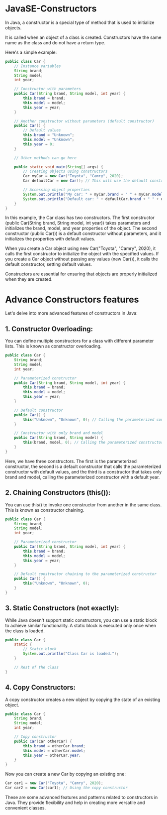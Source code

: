 # JavaSE-Constructors

In Java, a constructor is a special type of method that is used to initialize objects. 

It is called when an object of a class is created. Constructors have the same name as the class and do not have a return type.

Here's a simple example:

```java
public class Car {
    // Instance variables
    String brand;
    String model;
    int year;

    // Constructor with parameters
    public Car(String brand, String model, int year) {
        this.brand = brand;
        this.model = model;
        this.year = year;
    }

    // Another constructor without parameters (default constructor)
    public Car() {
        // Default values
        this.brand = "Unknown";
        this.model = "Unknown";
        this.year = 0;
    }

    // Other methods can go here

    public static void main(String[] args) {
        // Creating objects using constructors
        Car myCar = new Car("Toyota", "Camry", 2020);
        Car defaultCar = new Car(); // This will use the default constructor

        // Accessing object properties
        System.out.println("My car: " + myCar.brand + " " + myCar.model + " " + myCar.year);
        System.out.println("Default car: " + defaultCar.brand + " " + defaultCar.model + " " + defaultCar.year);
    }
}
```

In this example, the Car class has two constructors. The first constructor (public Car(String brand, String model, int year)) takes parameters and initializes the brand, model, and year properties of the object. The second constructor (public Car()) is a default constructor without parameters, and it initializes the properties with default values.

When you create a Car object using new Car("Toyota", "Camry", 2020), it calls the first constructor to initialize the object with the specified values. If you create a Car object without passing any values (new Car()), it calls the default constructor, setting default values.

Constructors are essential for ensuring that objects are properly initialized when they are created.

# Advance Constructors features

Let's delve into more advanced features of constructors in Java:

## 1. Constructor Overloading:
You can define multiple constructors for a class with different parameter lists. This is known as constructor overloading.

```java
public class Car {
    String brand;
    String model;
    int year;

    // Parameterized constructor
    public Car(String brand, String model, int year) {
        this.brand = brand;
        this.model = model;
        this.year = year;
    }

    // Default constructor
    public Car() {
        this("Unknown", "Unknown", 0); // Calling the parameterized constructor
    }

    // Constructor with only brand and model
    public Car(String brand, String model) {
        this(brand, model, 0); // Calling the parameterized constructor with default year
    }
}
```

Here, we have three constructors. The first is the parameterized constructor, the second is a default constructor that calls the parameterized constructor with default values, and the third is a constructor that takes only brand and model, calling the parameterized constructor with a default year.

## 2. Chaining Constructors (this()):
You can use this() to invoke one constructor from another in the same class. This is known as constructor chaining.

```java
public class Car {
    String brand;
    String model;
    int year;

    // Parameterized constructor
    public Car(String brand, String model, int year) {
        this.brand = brand;
        this.model = model;
        this.year = year;
    }

    // Default constructor chaining to the parameterized constructor
    public Car() {
        this("Unknown", "Unknown", 0);
    }
}
```

## 3. Static Constructors (not exactly):
While Java doesn't support static constructors, you can use a static block to achieve similar functionality. A static block is executed only once when the class is loaded.

```java
public class Car {
    static {
        // Static block
        System.out.println("Class Car is loaded.");
    }

    // Rest of the class
}
```

## 4. Copy Constructors:
A copy constructor creates a new object by copying the state of an existing object.

```java
public class Car {
    String brand;
    String model;
    int year;

    // Copy constructor
    public Car(Car otherCar) {
        this.brand = otherCar.brand;
        this.model = otherCar.model;
        this.year = otherCar.year;
    }
}
```

Now you can create a new Car by copying an existing one:

```java
Car car1 = new Car("Toyota", "Camry", 2020);
Car car2 = new Car(car1); // Using the copy constructor
```

These are some advanced features and patterns related to constructors in Java. They provide flexibility and help in creating more versatile and convenient classes.
